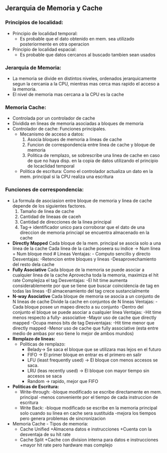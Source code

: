 
## Jerarquia de Memoria y Cache
### Principios de localidad:
+ Principio de localidad temporal:
	+ Es probable que el dato obtenido en mem. sea utilizado posteriormente en otra operacion
+ Principio de localidad espacial:
	+ Es probable que datos cercanos al buscado tambien sean usados
### Jerarquia de Memoria:
-  La memoria se divide en distintos niveles, ordenados jerarquicamente segun la cercania a la CPU, mientras mas cerca mas rapido el acceso a la memoria.
- El nivel de memoria mas cercana a la CPU es la cache
### Memoria Cache:
- Controlada por un controlador de cache
- Dividida en lineas de memoria asociadas a bloques de memoria
- Controlador de cache:
	Funciones principales.
	- Mecanismo de acceso a datos: 
		1. Asocia bloques de memoria a lineas de cache
		2. Funcion de correspondencia entre linea de cache y bloque de memoria
		3. Politica de remplazo, se sobrescribe una linea de cache en caso de que no haya disp. en la copia de datos utilizando el principio de locaclidad temporal
	+ Politica de escritura: Como el controlador actualiza un dato en la mem. principal si la CPU realiza una escritura
### Funciones de correspondencia:
  + La formula de asociasion entre bloque de memoria y linea de cache depende de los siguientes factores.		  
	  1. Tamaño de linea de cache
	  2. Cantidad de lineaas de caceh
	  3. Cantidad de direcciones de la linea principal
	  4. Tag-> identificador unico para corroborar que el dato de una direccion de memoria princiapl se encuentra almacenado en la cache
  + **Directly Mapped**
		Cada bloque de la mem. principal se asocia solo a una linea de la cache
		Cada linea de la cache poseera su indice -> 
		Num linea = Num bloque mod \# Lineas
		Ventajas:
			- Computo sencillo y directo
		Desventajas:
			-Retencion entre bloques y lineas
			-Desaprovechamiento del resto dela cache
+ **Fully Asociative**
		Cada bloque de la memoria se puede asociar a cualquier linea de la cache
		Aprovecha toda la memoria, maximiza el hit rate
		Complejiza el tag
		Desventajas:
			-El hit time aumenta considerablemente por que se tiene que buscar coincidencia de tag en todas las lineas
			-El almacenamiento del tag crece sustancialmente
+ **N-way Asociative**
		Cada bloque de memoria se asocia a un conjunto de N lineas de cache
		Divide la cache en conjuntos de N lineas
		Ventajas:
			-Cada bloque posee un mapeo directo a su conjunto
			-Dentro del conjunto el bloque se puede asociar a cualquier linea
		Ventajas:
			-Hit time menos respecto a fully- associative
			-Mayor uso de cache que directly mapped
			-Ocupa menos bits de tag
		Desventajas:
			-Hit time menor que directly mapped
			-Menor uso de cache que fully associative
			(esta entre medio de ambas por eso tiene lo mejor de ambos mundos)		
+ **Remplazo de lineas:**
	 + Politicas de remplazo:
		+ Belady-> Se saca el bloque que se utilizara mas lejos en el futuro
		+ FIFO -> El primer bloque en entrar es el primero en salir
		+ LFU (least frequently used) -> El bloque con menos accesos se saca. 
		+ LRU (leas recently used) -> El bloque con mayor tiempo sin accesos se saca
		+ Random -> rapido, mejor que FIFO
+  **Politicas de Escritura:**
	- Write-through: 
			-bloque modificado se escribe directamente en mem. principal
			-menos conveniente por el tiempo de cada instruccion de escritura
	- Write Back: 
			-bloque modificado se escribe en la memoria principal solo cuando su linea en cache sera sustituida
			-mejora los tiempos pero genera problemas de sincronizacion
+ Memoria Cache - Tipos de memoria:
	+ Cache Unified
		+Almacena datos e instrucciones
		+Cuenta con la desventaja de su hit rate 
	+ Cache Split
		+Cache con division interna para datos e instrucciones
		+mayor hit rate pero hardware mas complejo